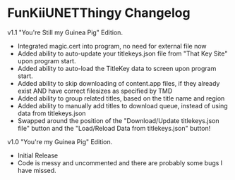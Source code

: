 # FunKiiUNETThingy Changelog  

v1.1 "You're Still my Guinea Pig" Edition.  
 - Integrated magic.cert into program, no need for external file now  
 - Added ability to auto-update your titlekeys.json file from "That Key Site" upon program start.  
 - Added ability to auto-load the TitleKey data to screen upon program start.  
 - Added ability to skip downloading of content.app files, if they already exist AND have correct filesizes as specified by TMD  
 - Added ability to group related titles, based on the title name and region  
 - Added ability to manually add titles to download queue, instead of using data from titlekeys.json  
 - Swapped around the position of the "Download/Update titlekeys.json file" button and the "Load/Reload Data from titlekeys.json" button!  
 
v1.0 "You're my Guinea Pig" Edition.  
 - Initial Release  
 - Code is messy and uncommented and there are probably some bugs I have missed.  